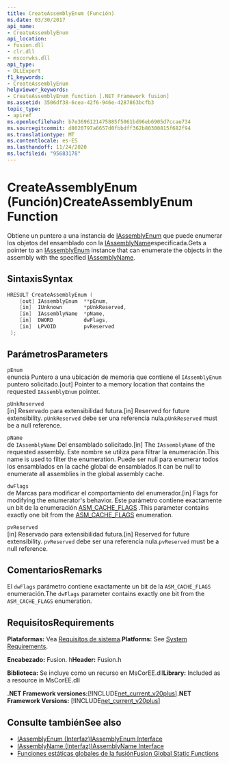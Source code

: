 ```yaml
---
title: CreateAssemblyEnum (Función)
ms.date: 03/30/2017
api_name:
- CreateAssemblyEnum
api_location:
- fusion.dll
- clr.dll
- mscorwks.dll
api_type:
- DLLExport
f1_keywords:
- CreateAssemblyEnum
helpviewer_keywords:
- CreateAssemblyEnum function [.NET Framework fusion]
ms.assetid: 3506df38-6cea-42f6-946e-4287863bcfb3
topic_type:
- apiref
ms.openlocfilehash: b7e3696121475885f5061bd96eb6905d7ccae734
ms.sourcegitcommit: d8020797a6657d0fbbdff362b80300815f682f94
ms.translationtype: MT
ms.contentlocale: es-ES
ms.lasthandoff: 11/24/2020
ms.locfileid: "95683178"
---
```

# <a name="createassemblyenum-function"></a><span data-ttu-id="3a9ce-102">CreateAssemblyEnum (Función)</span><span class="sxs-lookup"><span data-stu-id="3a9ce-102">CreateAssemblyEnum Function</span></span>

<span data-ttu-id="3a9ce-103">Obtiene un puntero a una instancia de [IAssemblyEnum](iassemblyenum-interface.md) que puede enumerar los objetos del ensamblado con la [IAssemblyName](iassemblyname-interface.md)especificada.</span><span class="sxs-lookup"><span data-stu-id="3a9ce-103">Gets a pointer to an [IAssemblyEnum](iassemblyenum-interface.md) instance that can enumerate the objects in the assembly with the specified [IAssemblyName](iassemblyname-interface.md).</span></span>  
  
## <a name="syntax"></a><span data-ttu-id="3a9ce-104">Sintaxis</span><span class="sxs-lookup"><span data-stu-id="3a9ce-104">Syntax</span></span>  
  
```cpp  
HRESULT CreateAssemblyEnum (  
    [out] IAssemblyEnum  **pEnum,  
    [in]  IUnknown       *pUnkReserved,  
    [in]  IAssemblyName  *pName,  
    [in]  DWORD          dwFlags,  
    [in]  LPVOID         pvReserved  
 );  
```  
  
## <a name="parameters"></a><span data-ttu-id="3a9ce-105">Parámetros</span><span class="sxs-lookup"><span data-stu-id="3a9ce-105">Parameters</span></span>  

 `pEnum`  
 <span data-ttu-id="3a9ce-106">enuncia Puntero a una ubicación de memoria que contiene el `IAssemblyEnum` puntero solicitado.</span><span class="sxs-lookup"><span data-stu-id="3a9ce-106">[out] Pointer to a memory location that contains the requested `IAssemblyEnum` pointer.</span></span>  
  
 `pUnkReserved`  
 <span data-ttu-id="3a9ce-107">[in] Reservado para extensibilidad futura.</span><span class="sxs-lookup"><span data-stu-id="3a9ce-107">[in] Reserved for future extensibility.</span></span> <span data-ttu-id="3a9ce-108">`pUnkReserved` debe ser una referencia nula.</span><span class="sxs-lookup"><span data-stu-id="3a9ce-108">`pUnkReserved` must be a null reference.</span></span>  
  
 `pName`  
 <span data-ttu-id="3a9ce-109">de `IAssemblyName` Del ensamblado solicitado.</span><span class="sxs-lookup"><span data-stu-id="3a9ce-109">[in] The `IAssemblyName` of the requested assembly.</span></span> <span data-ttu-id="3a9ce-110">Este nombre se utiliza para filtrar la enumeración.</span><span class="sxs-lookup"><span data-stu-id="3a9ce-110">This name is used to filter the enumeration.</span></span> <span data-ttu-id="3a9ce-111">Puede ser null para enumerar todos los ensamblados en la caché global de ensamblados.</span><span class="sxs-lookup"><span data-stu-id="3a9ce-111">It can be null to enumerate all assemblies in the global assembly cache.</span></span>  
  
 `dwFlags`  
 <span data-ttu-id="3a9ce-112">de Marcas para modificar el comportamiento del enumerador.</span><span class="sxs-lookup"><span data-stu-id="3a9ce-112">[in] Flags for modifying the enumerator's behavior.</span></span> <span data-ttu-id="3a9ce-113">Este parámetro contiene exactamente un bit de la enumeración [ASM_CACHE_FLAGS](asm-cache-flags-enumeration.md) .</span><span class="sxs-lookup"><span data-stu-id="3a9ce-113">This parameter contains exactly one bit from the [ASM_CACHE_FLAGS](asm-cache-flags-enumeration.md) enumeration.</span></span>  
  
 `pvReserved`  
 <span data-ttu-id="3a9ce-114">[in] Reservado para extensibilidad futura.</span><span class="sxs-lookup"><span data-stu-id="3a9ce-114">[in] Reserved for future extensibility.</span></span> <span data-ttu-id="3a9ce-115">`pvReserved` debe ser una referencia nula.</span><span class="sxs-lookup"><span data-stu-id="3a9ce-115">`pvReserved` must be a null reference.</span></span>  
  
## <a name="remarks"></a><span data-ttu-id="3a9ce-116">Comentarios</span><span class="sxs-lookup"><span data-stu-id="3a9ce-116">Remarks</span></span>  

 <span data-ttu-id="3a9ce-117">El `dwFlags` parámetro contiene exactamente un bit de la `ASM_CACHE_FLAGS` enumeración.</span><span class="sxs-lookup"><span data-stu-id="3a9ce-117">The `dwFlags` parameter contains exactly one bit from the `ASM_CACHE_FLAGS` enumeration.</span></span>  
  
## <a name="requirements"></a><span data-ttu-id="3a9ce-118">Requisitos</span><span class="sxs-lookup"><span data-stu-id="3a9ce-118">Requirements</span></span>  

 <span data-ttu-id="3a9ce-119">**Plataformas:** Vea [Requisitos de sistema](../../get-started/system-requirements.md).</span><span class="sxs-lookup"><span data-stu-id="3a9ce-119">**Platforms:** See [System Requirements](../../get-started/system-requirements.md).</span></span>  
  
 <span data-ttu-id="3a9ce-120">**Encabezado:** Fusion. h</span><span class="sxs-lookup"><span data-stu-id="3a9ce-120">**Header:** Fusion.h</span></span>  
  
 <span data-ttu-id="3a9ce-121">**Biblioteca:** Se incluye como un recurso en MsCorEE.dll</span><span class="sxs-lookup"><span data-stu-id="3a9ce-121">**Library:** Included as a resource in MsCorEE.dll</span></span>  
  
 <span data-ttu-id="3a9ce-122">**.NET Framework versiones:**[!INCLUDE[net_current_v20plus](../../../../includes/net-current-v20plus-md.md)]</span><span class="sxs-lookup"><span data-stu-id="3a9ce-122">**.NET Framework Versions:** [!INCLUDE[net_current_v20plus](../../../../includes/net-current-v20plus-md.md)]</span></span>  
  
## <a name="see-also"></a><span data-ttu-id="3a9ce-123">Consulte también</span><span class="sxs-lookup"><span data-stu-id="3a9ce-123">See also</span></span>

- [<span data-ttu-id="3a9ce-124">IAssemblyEnum (Interfaz)</span><span class="sxs-lookup"><span data-stu-id="3a9ce-124">IAssemblyEnum Interface</span></span>](iassemblyenum-interface.md)
- [<span data-ttu-id="3a9ce-125">IAssemblyName (Interfaz)</span><span class="sxs-lookup"><span data-stu-id="3a9ce-125">IAssemblyName Interface</span></span>](iassemblyname-interface.md)
- [<span data-ttu-id="3a9ce-126">Funciones estáticas globales de la fusión</span><span class="sxs-lookup"><span data-stu-id="3a9ce-126">Fusion Global Static Functions</span></span>](fusion-global-static-functions.md)
